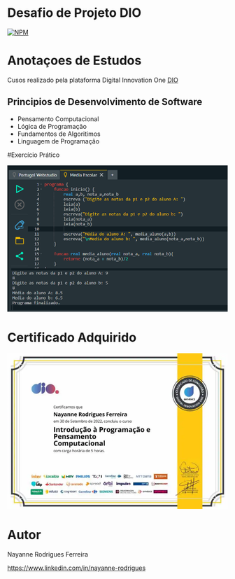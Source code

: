 # Desafio de Projeto DIO 
[![NPM](https://img.shields.io/npm/l/react)](https://github.com/NayanneFerreira/New-Project-Client/blob/main/LICENCE) 

# Anotaçoes de Estudos 
Cusos realizado pela plataforma Digital Innovation One [DIO](https://www.dio.me/ "Site da Dio")
## **Principios de Desenvolvimento de Software**

- Pensamento Computacional
- Lógica de Programação
- Fundamentos de Algoritimos
- Linguagem de Programação

#Exercício Prático

![Find All](https://github.com/NayanneFerreira/img/blob/main/Capturar.PNG)

# Certificado Adquirido
![Find All](https://github.com/NayanneFerreira/img/blob/main/pensamento%20computacional.PNG)

# Autor

Nayanne Rodrigues Ferreira

https://www.linkedin.com/in/nayanne-rodrigues


